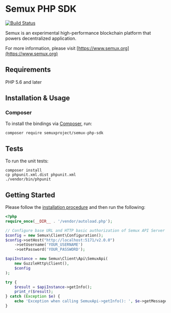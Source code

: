 # Semux PHP SDK

[![Build Status](https://travis-ci.org/semuxproject/semux-php-sdk.svg?branch=master)](https://travis-ci.org/semuxproject/semux-php-sdk)

Semux is an experimental high-performance blockchain platform that powers decentralized application.

For more information, please visit [https://www.semux.org](https://www.semux.org)

## Requirements

PHP 5.6 and later

## Installation & Usage
### Composer

To install the bindings via [Composer](http://getcomposer.org/), run:

```
composer require semuxproject/semux-php-sdk
```

## Tests

To run the unit tests:

```
composer install
cp phpunit.xml.dist phpunit.xml
./vendor/bin/phpunit
```

## Getting Started

Please follow the [installation procedure](#installation--usage) and then run the following:

```php
<?php
require_once(__DIR__ . '/vendor/autoload.php');

// Configure base URL and HTTP basic authorization of Semux API Server
$config = new Semux\Client\Configuration();
$config->setHost("http://localhost:5171/v2.0.0")
    ->setUsername('YOUR_USERNAME')
    ->setPassword('YOUR_PASSWORD');

$apiInstance = new Semux\Client\Api\SemuxApi(
    new GuzzleHttp\Client(),
    $config
);

try {
    $result = $apiInstance->getInfo();
    print_r($result);
} catch (Exception $e) {
    echo 'Exception when calling SemuxApi->getInfo(): ', $e->getMessage(), PHP_EOL;
}
```